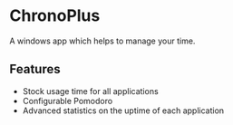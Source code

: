 # ChronoPlus
A windows app which helps to manage your time.

## Features
- Stock usage time for all applications
- Configurable Pomodoro
- Advanced statistics on the uptime of each application
